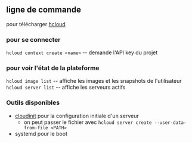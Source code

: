 ## ligne de commande

pour télécharger [hcloud](https://github.com/hetznercloud/cli/releases/tag/v1.13.0)

### pour se connecter

`hcloud context create <name>` -- demande l'API key du projet



### pour voir l'état de la plateforme

`hcloud image list` -- affiche les images et les snapshots de l'utilisateur
`hcloud server list` -- affiche les serveurs actifs


### Outils disponibles

- [cloudinit](https://cloudinit.readthedocs.io/en/latest/index.html) pour la configuration initiale d'un serveur
  - on peut passer le fichier avec `hcloud server create --user-data-from-file <PATH>`
- systemd pour le boot